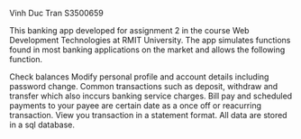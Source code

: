 Vinh Duc Tran
S3500659

This banking app developed for assignment 2 in the course Web Development Technologies at RMIT University. 
The app simulates functions found in most banking applications on the market and allows the following function.

Check balances
Modify personal profile and account details including password change.
Common transactions such as deposit, withdraw and transfer which also inccurs banking service charges.
Bill pay and scheduled payments to your payee are certain date as a once off or reacurring transaction.
View you transaction in a statement format.
All data are stored in a sql database. 

